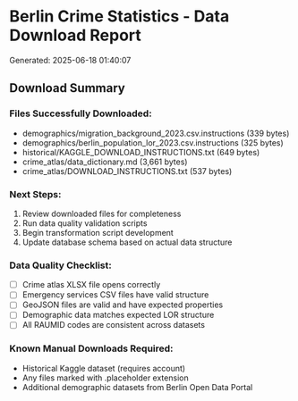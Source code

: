 # Berlin Crime Statistics - Data Download Report

Generated: 2025-06-18 01:40:07

## Download Summary

### Files Successfully Downloaded:
- demographics/migration_background_2023.csv.instructions (339 bytes)
- demographics/berlin_population_lor_2023.csv.instructions (325 bytes)
- historical/KAGGLE_DOWNLOAD_INSTRUCTIONS.txt (649 bytes)
- crime_atlas/data_dictionary.md (3,661 bytes)
- crime_atlas/DOWNLOAD_INSTRUCTIONS.txt (537 bytes)

### Next Steps:
1. Review downloaded files for completeness
2. Run data quality validation scripts
3. Begin transformation script development
4. Update database schema based on actual data structure

### Data Quality Checklist:
- [ ] Crime atlas XLSX file opens correctly
- [ ] Emergency services CSV files have valid structure
- [ ] GeoJSON files are valid and have expected properties
- [ ] Demographic data matches expected LOR structure
- [ ] All RAUMID codes are consistent across datasets

### Known Manual Downloads Required:
- Historical Kaggle dataset (requires account)
- Any files marked with .placeholder extension
- Additional demographic datasets from Berlin Open Data Portal
